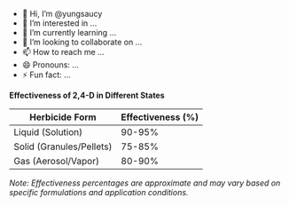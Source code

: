 - 👋 Hi, I’m @yungsaucy
- 👀 I’m interested in ...
- 🌱 I’m currently learning ...
- 💞️ I’m looking to collaborate on ...
- 📫 How to reach me ...
- 😄 Pronouns: ...
- ⚡ Fun fact: ...

<!---
yungsaucy/yungsaucy is a ✨ special ✨ repository because its `README.md` (this file) appears on your GitHub profile.
You can click the Preview link to take a look at your changes.
--->
**Effectiveness of 2,4-D in Different States**

| Herbicide Form | Effectiveness (%) |
| --------------- | ------------------ |
| Liquid (Solution) | 90-95% |
| Solid (Granules/Pellets) | 75-85% |
| Gas (Aerosol/Vapor) | 80-90% |

*Note: Effectiveness percentages are approximate and may vary based on specific formulations and application conditions.*

